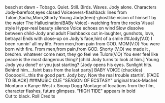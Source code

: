 beach at dawn - Tobago. Quiet. Still. Birds. Waves. Jody alone.
Characters 
Jody-barefoot,eyes closed
Voiceovers-flashback lines from Tulom,Sacha,Mom,Shorty
Young Jody(teen)-ghostlike vision of himself by the water
The Hallucination(BABy Voice)- watching from the rocks
Visual style
Hyper-real beauty silence
Voice echoes on wind
Slow dissolve between child-Jody and adult
Flashbacks cut in-laughter, gunshots, love, betrayal
Ends with close-up on Jody's face,hint of a smile
##Jody(V.O)
I been runnin' all my life. From men,from pain from GOD.
MOM(V.O)
You were born with fire. From men,from pain,from GOD.
Shorty (V.O)
we made it , bredren. whatever come next, they go feel we
Tulom(V.O)
You ever feel like peace is the most dangerous thing?
[child Jody turns to look at him.]
Young Jody you done? or you just starting?
[Jody opens his eyes. Sunlight hits. Behind him....faint bass from the last party]
BABY VOICE
(chuckles)
OoooooH...this the good part. Jody boy. Now the real trouble startin'.
[FADE TO BLACK]
###MUSIC CUE
"SEASON OF ECSTASY" original track-Machel Montano x Kanye West x Snoop Dogg
Montage of locations from the film, character flashes, future glimpses.
"HIGH TIDE" appears in bold  
Cut to black. Roll Credits




